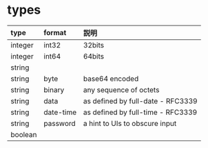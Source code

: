 # types

|type|format|説明|
|:---|:---|:---|
|integer|int32|32bits|
|integer|int64|64bits|
|string|||
|string|byte|base64 encoded|
|string|binary|any sequence of octets|
|string|data|as defined by full-date - RFC3339|
|string|date-time|as defined by full-time - RFC3339|
|string|password|a hint to UIs to obscure input|
|boolean|||
